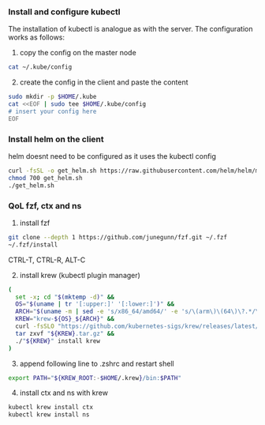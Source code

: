 ### Install and configure kubectl
The installation of kubectl is analogue as with the server.
The configuration works as follows:
1. copy the config on the master node
```bash
cat ~/.kube/config
```

2. create the config in the client and paste the content
```bash
sudo mkdir -p $HOME/.kube
cat <<EOF | sudo tee $HOME/.kube/config
# insert your config here
EOF
```

### Install helm on the client
helm doesnt need to be configured as it uses the kubectl config
```bash
curl -fsSL -o get_helm.sh https://raw.githubusercontent.com/helm/helm/main/scripts/get-helm-3
chmod 700 get_helm.sh
./get_helm.sh
```

### QoL fzf, ctx and ns
1. install fzf
```bash
git clone --depth 1 https://github.com/junegunn/fzf.git ~/.fzf
~/.fzf/install
```
CTRL-T, CTRL-R, ALT-C

2. install krew (kubectl plugin manager)
```bash
(
  set -x; cd "$(mktemp -d)" &&
  OS="$(uname | tr '[:upper:]' '[:lower:]')" &&
  ARCH="$(uname -m | sed -e 's/x86_64/amd64/' -e 's/\(arm\)\(64\)\?.*/\1\2/' -e 's/aarch64$/arm64/')" &&
  KREW="krew-${OS}_${ARCH}" &&
  curl -fsSLO "https://github.com/kubernetes-sigs/krew/releases/latest/download/${KREW}.tar.gz" &&
  tar zxvf "${KREW}.tar.gz" &&
  ./"${KREW}" install krew
)
```

3. append following line to .zshrc and restart shell
```bash
export PATH="${KREW_ROOT:-$HOME/.krew}/bin:$PATH"
```

4. install ctx and ns with krew
```bash
kubectl krew install ctx
kubectl krew install ns 
```


